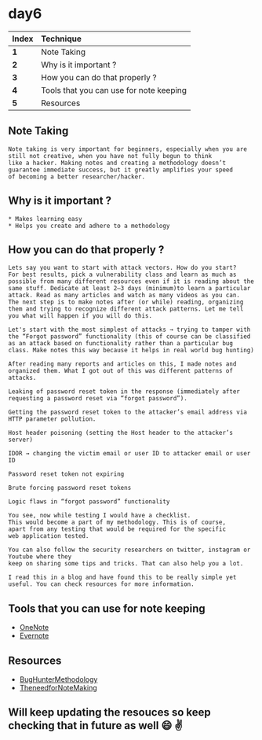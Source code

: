 # day6

| Index | Technique |
| :--- | :--- |
| **1** | Note Taking |
| **2** | Why is it important ? |
| **3** | How you can do that properly ? |
| **4** | Tools that you can use for note keeping |
| **5** | Resources |

## Note Taking

```text
Note taking is very important for beginners, especially when you are still not creative, when you have not fully begun to think 
like a hacker. Making notes and creating a methodology doesn’t guarantee immediate success, but it greatly amplifies your speed 
of becoming a better researcher/hacker.
```

## Why is it important ?

```text
* Makes learning easy
* Helps you create and adhere to a methodology
```

## How you can do that properly ?

```text
Lets say you want to start with attack vectors. How do you start? 
For best results, pick a vulnerability class and learn as much as possible from many different resources even if it is reading about the same stuff. Dedicate at least 2–3 days (minimum)to learn a particular attack. Read as many articles and watch as many videos as you can. 
The next step is to make notes after (or while) reading, organizing them and trying to recognize different attack patterns. Let me tell you what will happen if you will do this.

Let's start with the most simplest of attacks → trying to tamper with the “Forgot password” functionality (this of course can be classified as an attack based on functionality rather than a particular bug class. Make notes this way because it helps in real world bug hunting)

After reading many reports and articles on this, I made notes and organized them. What I got out of this was different patterns of attacks.

Leaking of password reset token in the response (immediately after requesting a password reset via “forgot password”).

Getting the password reset token to the attacker’s email address via HTTP parameter pollution.

Host header poisoning (setting the Host header to the attacker’s server)

IDOR → changing the victim email or user ID to attacker email or user ID

Password reset token not expiring

Brute forcing password reset tokens

Logic flaws in “forgot password” functionality

You see, now while testing I would have a checklist. 
This would become a part of my methodology. This is of course, 
apart from any testing that would be required for the specific 
web application tested.

You can also follow the security researchers on twitter, instagram or Youtube where they
keep on sharing some tips and tricks. That can also help you a lot.

I read this in a blog and have found this to be really simple yet useful. You can check resources for more information.
```

## Tools that you can use for note keeping

* [OneNote](https://www.microsoft.com/en-in/microsoft-365/onenote/digital-note-taking-app?ms.url=onenotecom&rtc=1)
* [Evernote](https://evernote.com/)

## Resources

* [BugHunterMethodology](https://www.bugcrowd.com/blog/the-importance-of-notes-session-tracking-bug-bounty-hunter-methodology/)
* [TheneedforNoteMaking](https://sankethsharath.medium.com/the-need-for-note-making-and-an-organized-methodology-in-bug-bounty-hunting-f4d23c7db4bf)

## Will keep updating the resouces so keep checking that in future as well :smile: :v:

